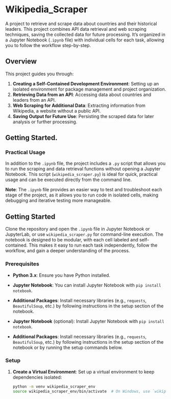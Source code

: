 # Wikipedia_Scraper

A project to retrieve and scrape data about countries and their historical leaders. This project combines API data retrieval and web scraping techniques, saving the collected data for future processing. It’s organized in a Jupyter Notebook (`.ipynb` file) with individual cells for each task, allowing you to follow the workflow step-by-step.

## Overview

This project guides you through:
1. **Creating a Self-Contained Development Environment**: Setting up an isolated environment for package management and project organization.
2. **Retrieving Data from an API**: Accessing data about countries and leaders from an API.
3. **Web Scraping for Additional Data**: Extracting information from Wikipedia, a website without a public API.
4. **Saving Output for Future Use**: Persisting the scraped data for later analysis or further processing.


## Getting Started.

### Practical Usage

In addition to the `.ipynb` file, the project includes a `.py` script that allows you to run the scraping and data retrieval functions without opening a Jupyter Notebook. This script (`wikipedia_scraper.py`) is ideal for quick, practical usage and can be executed directly from the command line.

**Note**: The `.ipynb` file provides an easier way to test and troubleshoot each stage of the project, as it allows you to run code in isolated cells, making debugging and iterative testing more manageable.

## Getting Started


Clone the repository and open the `.ipynb` file in Jupyter Notebook or JupyterLab, or use `wikipedia_scraper.py` for command-line execution. The notebook is designed to be modular, with each cell labeled and self-contained. This makes it easy to run each task independently, follow the workflow, and gain a deeper understanding of the process.

### Prerequisites

- **Python 3.x**: Ensure you have Python installed.

- **Jupyter Notebook**: You can install Jupyter Notebook with `pip install notebook`.
- **Additional Packages**: Install  necessary libraries (e.g., `requests`, `BeautifulSoup`, etc.) by following instructions in the setup section of the notebook.

- **Jupyter Notebook** (optional): Install Jupyter Notebook with `pip install notebook`.
- **Additional Packages**: Install necessary libraries (e.g., `requests`, `BeautifulSoup`, etc.) by following instructions in the setup section of the notebook or by running the setup commands below.


### Setup

1. **Create a Virtual Environment**: Set up a virtual environment to keep dependencies isolated:
   ```bash
   python -m venv wikipedia_scraper_env
   source wikipedia_scraper_env/bin/activate  # On Windows, use `wikipedia_scraper_env\Scripts\activate`
